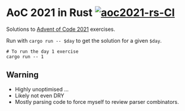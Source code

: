 # AoC 2021 in Rust [![aoc2021-rs-CI](https://github.com/lloydmeta/aoc2021-rs/workflows/Continuous%20integration/badge.svg?branch=main)](https://github.com/lloydmeta/aoc2021-rs/actions?query=branch%3Amain)

Solutions to [Advent of Code 2021](https://adventofcode.com/2021) exercises.

Run with `cargo run -- $day` to get the solution for a given `$day`.

```shell
# To run the day 1 exercise
cargo run -- 1
```

## Warning

* Highly unoptimised ...
* Likely not even DRY
* Mostly parsing code to force myself to review parser combinators.
